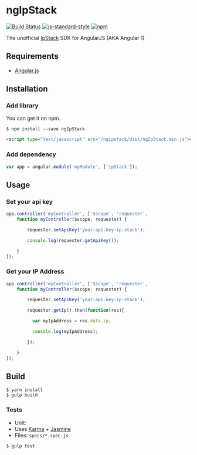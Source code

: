 # ngIpStack

[![Build Status](https://travis-ci.org/Nucleus-Inc/ngIpStack.svg?branch=master)](https://travis-ci.org/Nucleus-Inc/ngIpStack)
[![js-standard-style](https://img.shields.io/badge/code%20style-standard-brightgreen.svg)](http://standardjs.com)
[![npm](https://img.shields.io/npm/v/ngipstack.svg)](https://www.npmjs.com/package/ngipstack)

The unofficial [IpStack](https://ipstack.com/) SDK for AngularJS (AKA Angular 1)

## Requirements

- [Angular.js](http://angularjs.org)

## Installation

### Add library

You can get it on npm.

```shell
$ npm install --save ngIpStack
```

```html
<script type="text/javascript" src="/ngipstack/dist/ngIpStack.min.js"></script>
```
### Add dependency

```javascript
var app = angular.module('myModule', ['ipStack']);
```
## Usage

### Set your api key

```javascript
app.controller('myController', ['$scope', 'requester',
    function myController($scope, requester) {

        requester.setApiKey('your-api-key-ip-stack');

        console.log(requester.getApiKey());

    }
]);
```

### Get your IP Address

```javascript
app.controller('myController', ['$scope', 'requester',
    function myController($scope, requester) {

        requester.setApiKey('your-api-key-ip-stack');

        requester.getIp().then(function(res){

          var myIpAddress = res.data.ip;

          console.log(myIpAddress);

        });

    }
]);
```

## Build

```
$ yarn install
$ gulp build
```

### Tests

- Unit:
 - Uses [Karma](http://karma-runner.github.io) + [Jasmine](http://jasmine.github.io/)
 - Files: `specs/*.spec.js`

```
$ gulp test
```
